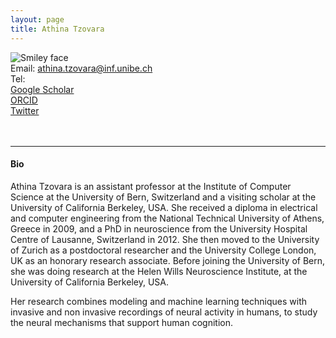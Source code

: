 ```yaml
---
layout: page
title: Athina Tzovara
---
```


<img align="left" style="display:inline" src="https://raw.githubusercontent.com/aath0/aath0.github.io/master/assets/img/TzovaraAthina_Picture.jpg" alt="Smiley face" style="padding:25px"/> <br/>
Email: athina.tzovara@inf.unibe.ch<br/>
Tel: <br/>
<a href="https://scholar.google.com/citations?user=XdOdIKYAAAAJ&hl=en">Google Scholar</a><br/>
<a href="https://orcid.org/0000-0002-7588-1418">ORCID</a><br/>
<a href="https://twitter.com/aath0">Twitter</a>
<br/>
<br/>
<br/>

---
#### Bio

Athina Tzovara is an assistant professor at the Institute of Computer Science at the University of Bern, Switzerland and a visiting scholar at the University of California Berkeley, USA. She received a diploma in electrical and computer engineering from the National Technical University of Athens, Greece in 2009, and a PhD in neuroscience from the University Hospital Centre of Lausanne, Switzerland in 2012. She then moved to the University of Zurich as a postdoctoral researcher and the University College London, UK as an honorary research associate. Before joining the University of Bern, she was doing research at the Helen Wills Neuroscience Institute, at the University of California Berkeley, USA. 

Her research combines modeling and machine learning techniques with invasive and non invasive recordings of neural activity in humans, to study the neural mechanisms that support human cognition.
